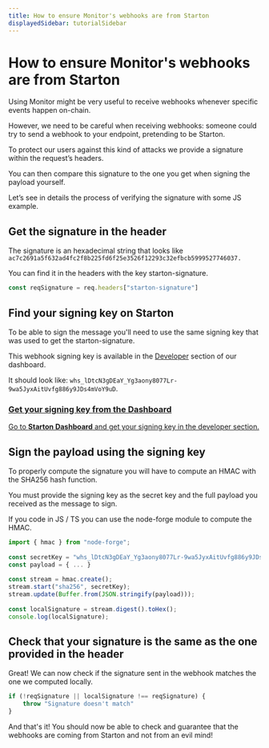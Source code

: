 ```yaml
---
title: How to ensure Monitor's webhooks are from Starton
displayedSidebar: tutorialSidebar
---
```


# How to ensure Monitor's webhooks are from Starton

Using Monitor might be very useful to receive webhooks whenever specific events happen on-chain.

However, we need to be careful when receiving webhooks: someone could try to send a webhook to your endpoint, pretending to be Starton.

To protect our users against this kind of attacks we provide a signature within the request’s headers.

You can then compare this signature to the one you get when signing the payload yourself.

Let’s see in details the process of verifying the signature with some JS example.

## Get the signature in the header

The signature is an hexadecimal string that looks like `ac7c2691a5f632ad4fc2f8b225fd6f25e3526f12293c32efbcb5999527746037.`

You can find it in the headers with the key starton-signature.

```jsx
const reqSignature = req.headers["starton-signature"]
```

## Find your signing key on Starton

To be able to sign the message you'll need to use the same signing key that was used to get the starton-signature.

This webhook signing key is available in the [Developer](/Developer/Discovering-coding-interface.md) section of our dashboard.

It should look like: `whs_lDtcN3gDEaY_Yg3aony8077Lr-9wa5JyxAitUvfg886y9JDs4mVoY9uD`.

<div class="row-is-multiline">

<div class="col col--2" class="cards">
	<a class="button-card button-card--vertical" href="https://app.starton.com/projects">
		<h3>Get your signing key from the Dashboard</h3>
		<div class="button-card__inner">
			<p color="white">Go to <b>Starton Dashboard</b> and get your signing key in the developer section.</p>
		</div>
	</a>
</div>

</div>

## Sign the payload using the signing key

To properly compute the signature you will have to compute an HMAC with the SHA256 hash function.

You must provide the signing key as the secret key and the full payload you received as the message to sign.

If you code in JS / TS you can use the node-forge module to compute the HMAC.

```jsx
import { hmac } from "node-forge";
​
const secretKey = "whs_lDtcN3gDEaY_Yg3aony8077Lr-9wa5JyxAitUvfg886y9JDs4mVoY9uD";
const payload = { ... }
​
const stream = hmac.create();
stream.start("sha256", secretKey);
stream.update(Buffer.from(JSON.stringify(payload)));
​
const localSignature = stream.digest().toHex();
console.log(localSignature);
```

## Check that your signature is the same as the one provided in the header

Great! We can now check if the signature sent in the webhook matches the one we computed locally.

```jsx
if (!reqSignature || localSignature !== reqSignature) {
	throw "Signature doesn't match"
}
```

And that's it! You should now be able to check and guarantee that the webhooks are coming from Starton and not from an evil mind!
